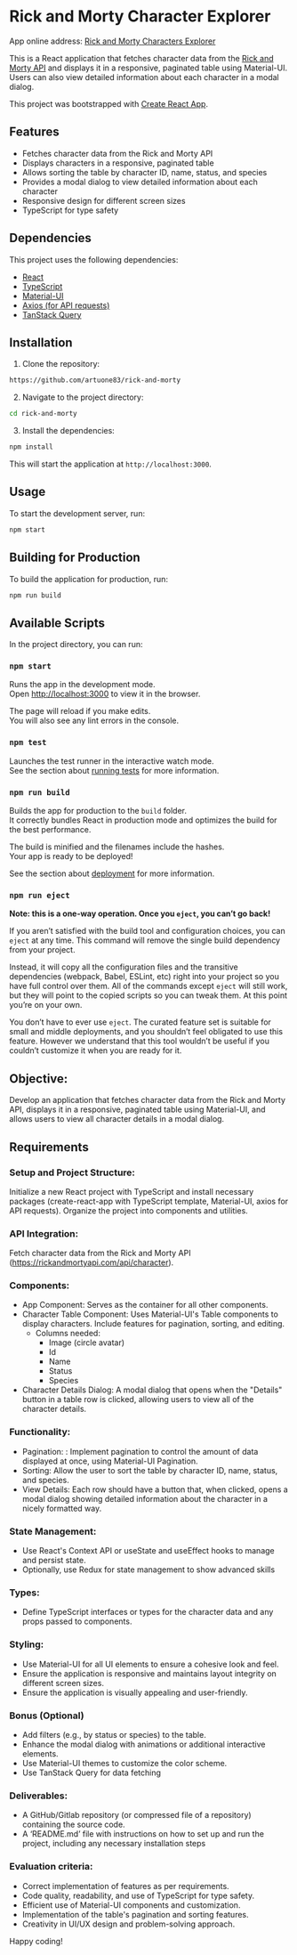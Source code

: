 # Rick and Morty Character Explorer

App online address: [Rick and Morty Characters Explorer](https://rick-and-morty-explorer-m.netlify.app)

This is a React application that fetches character data from the [Rick and Morty API](https://rickandmortyapi.com/documentation/) and displays it in a responsive, paginated table using Material-UI. Users can also view detailed information about each character in a modal dialog.

This project was bootstrapped with [Create React App](https://github.com/facebook/create-react-app).

## Features

- Fetches character data from the Rick and Morty API
- Displays characters in a responsive, paginated table
- Allows sorting the table by character ID, name, status, and species
- Provides a modal dialog to view detailed information about each character
- Responsive design for different screen sizes
- TypeScript for type safety

## Dependencies

This project uses the following dependencies:

- [React](https://react.dev/)
- [TypeScript](https://www.typescriptlang.org/docs/)
- [Material-UI](https://mui.com/material-ui/)
- [Axios (for API requests)](https://axios-http.com/docs/intro)
- [TanStack Query](https://tanstack.com/)

## Installation

1. Clone the repository:

```bash
https://github.com/artuone83/rick-and-morty
```

2. Navigate to the project directory:

```bash
cd rick-and-morty
```

3. Install the dependencies:

```bash
npm install
```

This will start the application at `http://localhost:3000`.

## Usage

To start the development server, run:

```bash
npm start
```

## Building for Production

To build the application for production, run:

```bash
npm run build
```

## Available Scripts

In the project directory, you can run:

### `npm start`

Runs the app in the development mode.\
Open [http://localhost:3000](http://localhost:3000) to view it in the browser.

The page will reload if you make edits.\
You will also see any lint errors in the console.

### `npm test`

Launches the test runner in the interactive watch mode.\
See the section about [running tests](https://facebook.github.io/create-react-app/docs/running-tests) for more information.

### `npm run build`

Builds the app for production to the `build` folder.\
It correctly bundles React in production mode and optimizes the build for the best performance.

The build is minified and the filenames include the hashes.\
Your app is ready to be deployed!

See the section about [deployment](https://facebook.github.io/create-react-app/docs/deployment) for more information.

### `npm run eject`

**Note: this is a one-way operation. Once you `eject`, you can’t go back!**

If you aren’t satisfied with the build tool and configuration choices, you can `eject` at any time. This command will remove the single build dependency from your project.

Instead, it will copy all the configuration files and the transitive dependencies (webpack, Babel, ESLint, etc) right into your project so you have full control over them. All of the commands except `eject` will still work, but they will point to the copied scripts so you can tweak them. At this point you’re on your own.

You don’t have to ever use `eject`. The curated feature set is suitable for small and middle deployments, and you shouldn’t feel obligated to use this feature. However we understand that this tool wouldn’t be useful if you couldn’t customize it when you are ready for it.

## Objective:

Develop an application that fetches character data from the Rick and Morty API, displays it in a responsive, paginated table using Material-UI, and allows users to view all character details in a modal dialog.

## Requirements

### Setup and Project Structure:

Initialize a new React project with TypeScript and install necessary packages (create-react-app with TypeScript template, Material-UI, axios for API requests).
Organize the project into components and utilities.

### API Integration:

Fetch character data from the Rick and Morty API (https://rickandmortyapi.com/api/character).

### Components:

- App Component: Serves as the container for all other components.
- Character Table Component: Uses Material-UI's Table components to display characters. Include features for pagination, sorting, and editing.
  - Columns needed:
    - Image (circle avatar)
    - Id
    - Name
    - Status
    - Species
- Character Details Dialog: A modal dialog that opens when the "Details" button in a table row is clicked, allowing users to view all of the character details.

### Functionality:

- Pagination: : Implement pagination to control the amount of data displayed at once, using Material-UI Pagination.
- Sorting: Allow the user to sort the table by character ID, name, status, and species.
- View Details: Each row should have a button that, when clicked, opens a modal dialog showing detailed information about the character in a nicely formatted way.

### State Management:

- Use React's Context API or useState and useEffect hooks to manage and persist state.
- Optionally, use Redux for state management to show advanced skills

### Types:

- Define TypeScript interfaces or types for the character data and any props passed to components.

### Styling:

- Use Material-UI for all UI elements to ensure a cohesive look and feel.
- Ensure the application is responsive and maintains layout integrity on different screen sizes.
- Ensure the application is visually appealing and user-friendly.

### Bonus (Optional)

- Add filters (e.g., by status or species) to the table.
- Enhance the modal dialog with animations or additional interactive elements.
- Use Material-UI themes to customize the color scheme.
- Use TanStack Query for data fetching

### Deliverables:

- A GitHub/Gitlab repository (or compressed file of a repository) containing the source code.
- A ‘README.md’ file with instructions on how to set up and run the project, including any necessary installation steps

### Evaluation criteria:

- Correct implementation of features as per requirements.
- Code quality, readability, and use of TypeScript for type safety.
- Efficient use of Material-UI components and customization.
- Implementation of the table's pagination and sorting features.
- Creativity in UI/UX design and problem-solving approach.

Happy coding!
